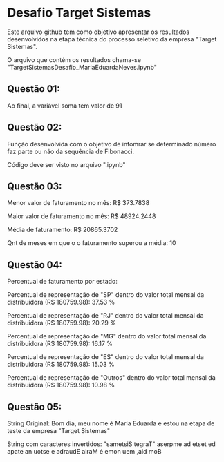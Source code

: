 # Desafio Target Sistemas

Este arquivo github tem como objetivo apresentar os resultados desenvolvidos na etapa técnica do processo seletivo da empresa "Target Sistemas".

O arquivo que contém os resultados chama-se "TargetSistemasDesafio_MariaEduardaNeves.ipynb"

## Questão 01:

Ao final, a variável soma tem valor de 91

## Questão 02:

Função desenvolvida com o objetivo de infomrar se determinado número faz parte ou não da sequência de Fibonacci. 

Código deve ser visto no arquivo ".ipynb"

## Questão 03:

Menor valor de faturamento no mês: R$ 373.7838

Maior valor de faturamento no mês: R$ 48924.2448


Média de faturamento: R$ 20865.3702

Qnt de meses em que o o faturamento superou a média: 10

## Questão 04:

Percentual de faturamento por estado:

Percentual de representação de "SP" dentro do valor total mensal da distribuidora (R$ 180759.98): 37.53 %

Percentual de representação de "RJ" dentro do valor total mensal da distribuidora (R$ 180759.98): 20.29 %

Percentual de representação de "MG" dentro do valor total mensal da distribuidora (R$ 180759.98): 16.17 %

Percentual de representação de "ES" dentro do valor total mensal da distribuidora (R$ 180759.98): 15.03 %

Percentual de representação de "Outros" dentro do valor total mensal da distribuidora (R$ 180759.98): 10.98 %

## Questão 05:

String Original:
 Bom dia, meu nome é Maria Eduarda e estou na etapa de teste da empresa "Target Sistemas"

String com caracteres invertidos:
 "sametsiS tegraT" aserpme ad etset ed apate an uotse e adraudE airaM é emon uem ,aid moB
